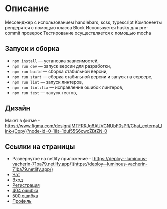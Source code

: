 # Описание 
Мессенджер с использованием handlebars, scss, typescript
Компоненты рендерятся с помощью класса Block
Используется husky для pre-commit проверок
Тестирование осуществляется с помощью mocha

## Запуск и сборка 

- `npm install` — установка зависимостей,
- `npm run dev` — запуск версии для разработки,
- `npm run build` — сборка стабильной версии,
- `npm run start` — сборка стабильной версии и запуск на сервере,
- `npm run lint` — запуск линтеров,
- `npm run lint:fix` — исправление ошибок линтеров,
- `npm run test` — запуск тестов,
  
## Дизайн
Макет в фигме - https://www.figma.com/design/jMTFRRJg6AUVGNUbF0sPfl/Chat_external_link-(Copy)?node-id=0-1&t=1duI55S6cwcZBtZN-0

## Ссылки на страницы
- Развернутое на netlify приложение - [https://deploy--luminous-vacherin-71ba79.netlify.app/](https://deploy--luminous-vacherin-71ba79.netlify.app/)
- [Чат](https://deploy--luminous-vacherin-71ba79.netlify.app/messenger)
- [Вход](https://deploy--luminous-vacherin-71ba79.netlify.app/)
- [Регистрация](https://deploy--luminous-vacherin-71ba79.netlify.app/sign-up)
- [404 ошибка](https://deploy--luminous-vacherin-71ba79.netlify.app/error-client)
- [500 ошибка](https://deploy--luminous-vacherin-71ba79.netlify.app/error-server)
- [Профиль](https://deploy--luminous-vacherin-71ba79.netlify.app/settings)
